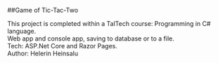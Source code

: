 
##Game of Tic-Tac-Two  

This project is completed within a TalTech course: Programming in C# language.  
Web app and console app, saving to database or to a file.  
Tech: ASP.Net Core and Razor Pages.  
Author: Helerin Heinsalu

